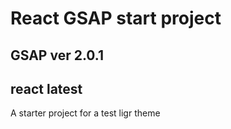 # React GSAP start project

## GSAP ver 2.0.1

## react latest

A starter project for a test ligr theme
